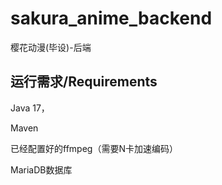 # sakura_anime_backend

樱花动漫(毕设)-后端



## 运行需求/Requirements

Java 17，

Maven

已经配置好的ffmpeg（需要N卡加速编码）

MariaDB数据库
